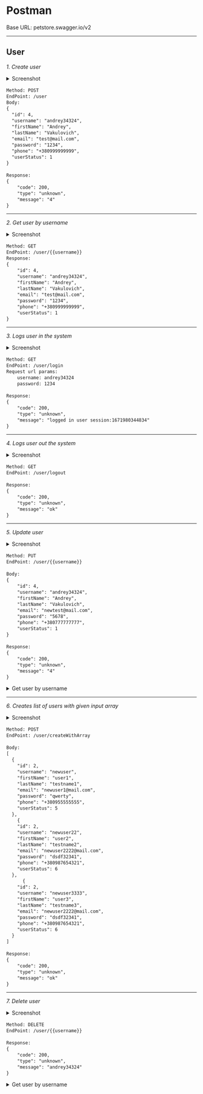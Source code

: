 # Postman

Base URL: petstore.swagger.io/v2
***

## User

*1. Create user*

<details>
  <summary>Screenshot</summary>
  
  ![Postman](https://github.com/Meiliger/postman/blob/main/petstore/Screens/user/1.png)
</details>

```
Method: POST
EndPoint: /user
Body:
{
  "id": 4,
  "username": "andrey34324",
  "firstName": "Andrey",
  "lastName": "Vakulovich",
  "email": "test@mail.com",
  "password": "1234",
  "phone": "+380999999999",
  "userStatus": 1
}

Response:
{
    "code": 200,
    "type": "unknown",
    "message": "4"
}
```
***

*2. Get user by username*

<details>
  <summary>Screenshot</summary>
  
  ![Postman](https://github.com/Meiliger/postman/blob/main/petstore/Screens/user/2.png)
</details>

```
Method: GET
EndPoint: /user/{{username}}
Response:
{
    "id": 4,
    "username": "andrey34324",
    "firstName": "Andrey",
    "lastName": "Vakulovich",
    "email": "test@mail.com",
    "password": "1234",
    "phone": "+380999999999",
    "userStatus": 1
}
```
***

*3. Logs user in the system*

<details>
  <summary>Screenshot</summary>
  
  ![Postman](https://github.com/Meiliger/postman/blob/main/petstore/Screens/user/3.png)
</details>

```
Method: GET
EndPoint: /user/login
Request url params: 
	username: andrey34324
	password: 1234

Response:
{
    "code": 200,
    "type": "unknown",
    "message": "logged in user session:1671980344834"
}
```
***

*4. Logs user out the system*

<details>
  <summary>Screenshot</summary>
  
  ![Postman](https://github.com/Meiliger/postman/blob/main/petstore/Screens/user/4.png)
</details>

```
Method: GET
EndPoint: /user/logout

Response:
{
    "code": 200,
    "type": "unknown",
    "message": "ok"
}
```
***

*5. Update user*

<details>
  <summary>Screenshot</summary>
  
  ![Postman](5)
</details>

```
Method: PUT
EndPoint: /user/{{username}}

Body:
{
    "id": 4,
    "username": "andrey34324",
    "firstName": "Andrey",
    "lastName": "Vakulovich",
    "email": "newtest@mail.com",
    "password": "5678",
    "phone": "+380777777777",
    "userStatus": 1
}

Response:
{
    "code": 200,
    "type": "unknown",
    "message": "4"
}
```

<details>
  <summary>Get user by username</summary>
  
  ![Postman](https://github.com/Meiliger/postman/blob/main/petstore/Screens/user/5(3).png)
</details>

***

*6. Creates list of users with given input array*

<details>
  <summary>Screenshot</summary>
  
  ![Postman](https://github.com/Meiliger/postman/blob/main/petstore/Screens/user/6.png)
</details>

```
Method: POST
EndPoint: /user/createWithArray

Body:
[
  {
    "id": 2,
    "username": "newuser",
    "firstName": "user1",
    "lastName": "testname1",
    "email": "newuser1@mail.com",
    "password": "qwerty",
    "phone": "+380955555555",
    "userStatus": 5
  },
    {
    "id": 2,
    "username": "newuser22",
    "firstName": "user2",
    "lastName": "testname2",
    "email": "newuser2222@mail.com",
    "password": "dsdf32341",
    "phone": "+380987654321",
    "userStatus": 6
  },
      {
    "id": 2,
    "username": "newuser3333",
    "firstName": "user3",
    "lastName": "testname3",
    "email": "newuser2222@mail.com",
    "password": "dsdf32341",
    "phone": "+380987654321",
    "userStatus": 6
  }
]

Response:
{
    "code": 200,
    "type": "unknown",
    "message": "ok"
}
```
***

*7. Delete user*

<details>
  <summary>Screenshot</summary>
  
  ![Postman](https://github.com/Meiliger/postman/blob/main/petstore/Screens/user/7.png)
</details>

```
Method: DELETE
EndPoint: /user/{{username}}

Response:
{
    "code": 200,
    "type": "unknown",
    "message": "andrey34324"
}
```

<details>
  <summary>Get user by username</summary>
  
  ![Postman](https://github.com/Meiliger/postman/blob/main/petstore/Screens/user/8.png)
</details>


